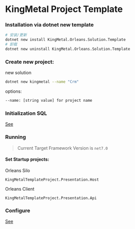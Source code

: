 # KingMetal Project Template

### Installation via dotnet new template

```bash
# 安装/更新
dotnet new install KingMetal.Orleans.Solution.Template
# 卸载
dotnet new uninstall KingMetal.Orleans.Solution.Template
```

### Create new project:

new solution

```bash
dotnet new kingmetal --name "Crm"
```

options:

```bash
--name: [string value] for project name
```


### Initialization SQL

[See](src/Infrastructure/KingMetalTemplateProject.Infrastructure.Database/SQL/README.md)

### Running

> Current Target Framework Version is `net7.0`

#### Set Startup projects:

Orleans Silo 

`KingMetalTemplateProject.Presentation.Host`

Orleans Client

`KingMetalTemplateProject.Presentation.Api`

### Configure

[See](Config.md)